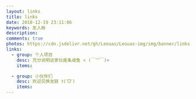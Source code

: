 ```yaml
---
layout: links
title: links
date: 2018-12-19 23:11:06
keywords: 友人帐
description: 
comments: true
photos: https://cdn.jsdelivr.net/gh/Leouas/Leouas-img/img/banner/links.jpg
links:
  - group: 个人项目
    desc: 充分说明这家伙是条咸鱼 < (￣︶￣)>
    items:

  - group: 小伙伴们
    desc: 欢迎交换友链 ꉂ(ˊᗜˋ)
    items:
---
```

